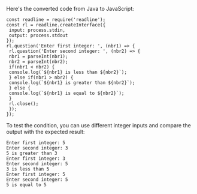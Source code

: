 Here's the converted code from Java to JavaScript:
```
const readline = require('readline');
const rl = readline.createInterface({
 input: process.stdin,
 output: process.stdout
});
rl.question('Enter first integer: ', (nbr1) => {
 rl.question('Enter second integer: ', (nbr2) => {
 nbr1 = parseInt(nbr1);
 nbr2 = parseInt(nbr2);
 if(nbr1 < nbr2) {
 console.log(`${nbr1} is less than ${nbr2}`);
 } else if(nbr1 > nbr2) {
 console.log(`${nbr1} is greater than ${nbr2}`);
 } else {
 console.log(`${nbr1} is equal to ${nbr2}`);
 }
 rl.close();
 });
});
```
To test the condition, you can use different integer inputs and compare the output with the expected result:
```
Enter first integer: 5
Enter second integer: 3
5 is greater than 3
Enter first integer: 3
Enter second integer: 5
3 is less than 5
Enter first integer: 5
Enter second integer: 5
5 is equal to 5
```

